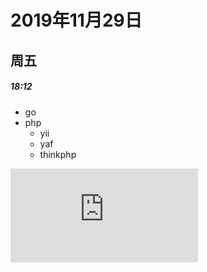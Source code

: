 
# 2019年11月29日
## 周五
##### 18:12

* go
* php
  * yii
  * yaf
  * thinkphp

![程序员 图标](http://www.baidu.com/baidu.php?url=060000KKXYb9K48fSdW52WjgDQNc99b0zkzH3rUCvuSW6uILzCZabVxxHQ5We_HuyfgveHGBkJsAA7ZjSVHJtbYv09COqUvqBaKi1oyiZOcdrKAfusvkL8XvkBRQtlqpiVjp_Bz9wpcs9fb-Z32AcfTVmoeYjWcdwfWgFOlL9ecHVht83oPaYV18_-vldyhBUaX4DLGIL6pXiMXbdPnjXoWtMk3Z.Db_i5CXNSgwslu8ijZNW6vtdQqQrGPM7muCy2qvHkR0.U1Y10ZDq_t1ftVik0ZKGm1Yk0Zfq_t1ftVik_Xa110KGUHY1PWT0u1dsTv410ZNG5fKspyfqnfKWpyfqn16d0AdY5Hnsrj-xnW03rfKopHYk0ZFY5HfYnfK-pyfq0AFG5HKxnW0Yg1nsn-t1njn0Uynqn7ts0Z7spyfqn0Kkmv-b5H00ThIYmyTqn0KVpyfqn0KGTgfqn0K9mWYsg100ugFM5H00TZ0qn0K8IM0qna3snj0snj0sn0KVIZ0qn0KbuAqs5H00ThCqn0KhIjYs0ZKC5H00ULnqn0KBI1Ys0A4Y5H00TLCq0A71gv-bm1dbnHmVmLf0pywW5fKYIgnqnHDznjf3PHRsrHRdPHbznj6Lnjm0ThNkIjYkPHTdnjczPH03nWns0ZPGujYLuhcduj9huHn4nvDdnhNh0AP1UHYsrjcdwH7KnW9APbRvnDDL0A7W5HD0TA3qn0KkUgfqn0KkUgnqn0KlIjYs0AdWgvuzUvYqn7ts0Aw9UMNBuNqsUA78pyw15HKxn0Ksmgwxuhk9u1Ys0AwWpyfqn0K-IA-b5iYk0A71TAPW5H00IgKGUhPW5H00Tydh5H00uhPdIjYs0A-1mvsqn0KlTAkdT1Ys0A7buhk9u1Yk0Akhm1Ys0AwWmvfq0AFY5H00ULfqn0KETMKY5H0WnanWnansc10Wna3snj0snj0WnanWn0KkgLmqnH0sQW0sg108njKxna3sn7tsQW0kg108nj7xna3sn0KWThnqrHnsP6&word=%E7%A8%8B%E5%BA%8F%E5%91%98)
  
  
